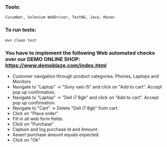### Tools:
`Cucumber, Selenium WebDriver, TestNG, Java, Maven`

### To run tests:
`mvn clean test`

### You have to implement the following Web automated checks over our DEMO ONLINE SHOP: https://www.demoblaze.com/index.html
* Customer navigation through product categories: Phones, Laptops and Monitors
* Navigate to "Laptop" → "Sony vaio i5" and click on "Add to cart". Accept pop up confirmation.
* Navigate to "Laptop" → "Dell i7 8gb" and click on "Add to cart". Accept pop up confirmation.
* Navigate to "Cart" → Delete "Dell i7 8gb" from cart.
* Click on "Place order".
* Fill in all web form fields.
* Click on "Purchase"
* Capture and log purchase Id and Amount.
* Assert purchase amount equals expected.
* Click on "Ok"
